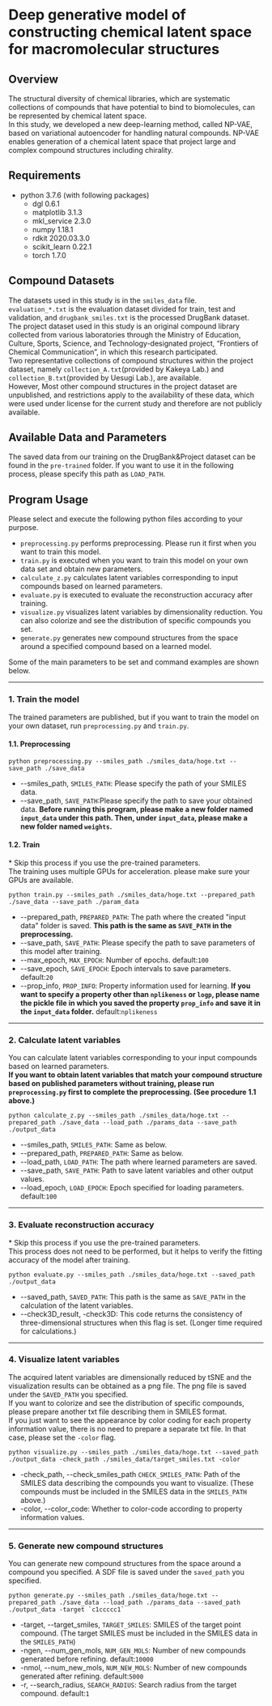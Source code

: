 # Deep generative model of constructing chemical latent space for macromolecular structures

## Overview
The structural diversity of chemical libraries, which are systematic collections of compounds that have potential to bind to biomolecules, can be represented by chemical latent space. \
In this study, we developed a new deep-learning method, called NP-VAE, based on variational autoencoder for handling natural compounds. NP-VAE enables generation of a chemical latent space that project large and complex compound structures including chirality.

## Requirements
* python 3.7.6 (with following packages)
  * dgl 0.6.1
  * matplotlib 3.1.3
  * mkl_service 2.3.0
  * numpy 1.18.1
  * rdkit 2020.03.3.0
  * scikit_learn 0.22.1
  * torch 1.7.0

## Compound Datasets
The datasets used in this study is in the `smiles_data` file.\
`evaluation_*.txt` is the evaluation dataset divided for train, test and validation, and `drugbank_smiles.txt` is the processed DrugBank dataset.\
The project dataset used in this study is an original compound library collected from various laboratories through the Ministry of Education, Culture, Sports, Science, and Technology-designated project, “Frontiers of Chemical Communication”, in which this research participated. \
Two representative collections of compound structures within the project dataset, namely `collection_A.txt`(provided by Kakeya Lab.) and `collection_B.txt`(provided by Uesugi Lab.), are available.\
However, Most other compound structures in the project dataset are unpublished, and restrictions apply to the availability of these data, which were used under license for the current study and therefore are not publicly available. 

## Available Data and Parameters
The saved data from our training on the DrugBank&Project dataset can be found in the `pre-trained` folder. If you want to use it in the following process, please specify this path as `LOAD_PATH`. 


## Program Usage
Please select and execute the following python files according to your purpose.
* `preprocessing.py` performs preprocessing. Please run it first when you want to train this model.
* `train.py` is executed when you want to train this model on your own data set and obtain new parameters.
* `calculate_z.py` calculates latent variables corresponding to input compounds based on learned parameters.
* `evaluate.py` is executed to evaluate the reconstruction accuracy after training.
* `visualize.py` visualizes latent variables by dimensionality reduction. You can also colorize and see the distribution of specific compounds you set.
* `generate.py` generates new compound structures from the space around a specified compound based on a learned model.

Some of the main parameters to be set and command examples are shown below.
***
### 1. Train the model
The trained parameters are published, but if you want to train the model on your own dataset, run `preprocessing.py` and `train.py`.
#### 1.1. Preprocessing
```
python preprocessing.py --smiles_path ./smiles_data/hoge.txt --save_path ./save_data
```
* --smiles_path, `SMILES_PATH`: Please specify the path of your SMILES data.
* --save_path, `SAVE_PATH`:Please specify the path to save your obtained data. **Before running this program, please make a new folder named `input_data` under this path. Then, under `input_data`, please make a new folder named `weights`.**
#### 1.2. Train
\* Skip this process if you use the pre-trained parameters. \
The training uses multiple GPUs for acceleration. please make sure your GPUs are available.
```
python train.py --smiles_path ./smiles_data/hoge.txt --prepared_path ./save_data --save_path ./param_data
```
* --prepared_path, `PREPARED_PATH`: The path where the created "input data" folder is saved. **This path is the same as `SAVE_PATH` in the preprocessing.**
* --save_path, `SAVE_PATH`: Please specify the path to save parameters of this model after training.
* --max_epoch, `MAX_EPOCH`: Number of epochs. default:`100`
* --save_epoch, `SAVE_EPOCH`: Epoch intervals to save parameters. default:`20`
* --prop_info, `PROP_INFO`: Property information used for learning. **If you want to specify a property other than `nplikeness` or `logp`, please name the pickle file in which you saved the property `prop_info` and save it in the `input_data` folder.** default:`nplikeness`
***
### 2. Calculate latent variables
You can calculate latent variables corresponding to your input compounds based on learned parameters.\
**If you want to obtain latent variables that match your compound structure based on published parameters without training, please run `preprocessing.py` first to complete the preprocessing. (See procedure 1.1 above.)**
```
python calculate_z.py --smiles_path ./smiles_data/hoge.txt --prepared_path ./save_data --load_path ./params_data --save_path ./output_data
```
* --smiles_path, `SMILES_PATH`: Same as below.
* --prepared_path, `PREPARED_PATH`: Same as below.
* --load_path, `LOAD_PATH`: The path where learned parameters are saved. 
* --save_path, `SAVE_PATH`: Path to save latent variables and other output values.
* --load_epoch, `LOAD_EPOCH`: Epoch specified for loading parameters. default:`100`
***
### 3. Evaluate reconstruction accuracy
\* Skip this process if you use the pre-trained parameters. \
This process does not need to be performed, but it helps to verify the fitting accuracy of the model after training.
```
python evaluate.py --smiles_path ./smiles_data/hoge.txt --saved_path ./output_data
```
* --saved_path, `SAVED_PATH`: This path is the same as `SAVE_PATH` in the calculation of the latent variables.
* --check3D_result, -check3D: This code returns the consistency of three-dimensional structures when this flag is set. (Longer time required for calculations.)
***
### 4. Visualize latent variables
The acquired latent variables are dimensionally reduced by tSNE and the visualization results can be obtained as a png file. The png file is saved under the `SAVED_PATH` you specified.\
If you want to colorize and see the distribution of specific compounds, please prepare another txt file describing them in SMILES format.\
If you just want to see the appearance by color coding for each property information value, there is no need to prepare a separate txt file. In that case, please set the `-color` flag.
```
python visualize.py --smiles_path ./smiles_data/hoge.txt --saved_path ./output_data -check_path ./smiles_data/target_smiles.txt -color
```
* -check_path, --check_smiles_path `CHECK_SMILES_PATH`: Path of the SMILES data describing the compounds you want to visualize. (These compounds must be included in the SMILES data in the `SMILES_PATH` above.)
* -color, --color_code: Whether to color-code according to property information values.
***
### 5. Generate new compound structures
You can generate new compound structures from the space around a compound you specified. A SDF file is saved under the `saved_path` you specified.
```
python generate.py --smiles_path ./smiles_data/hoge.txt --prepared_path ./save_data --load_path ./params_data --saved_path ./output_data -target `c1ccccc1`
```
* -target, --target_smiles, `TARGET_SMILES`: SMILES of the target point compound. (The target SMILES must be included in the SMILES data in the `SMILES_PATH`)
* -ngen, --num_gen_mols, `NUM_GEN_MOLS`: Number of new compounds generated before refining. default:`10000`
* -nmol, --num_new_mols, `NUM_NEW_MOLS`: Number of new compounds generated after refining. default:`5000`
* -r, --search_radius, `SEARCH_RADIUS`: Search radius from the target compound. default:`1`
